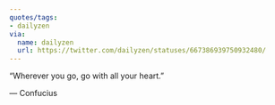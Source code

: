 ```yaml
---
quotes/tags:
- dailyzen
via:
  name: dailyzen
  url: https://twitter.com/dailyzen/statuses/667386939750932480/
---
```


“Wherever you go, go with all your heart.”

—  Confucius